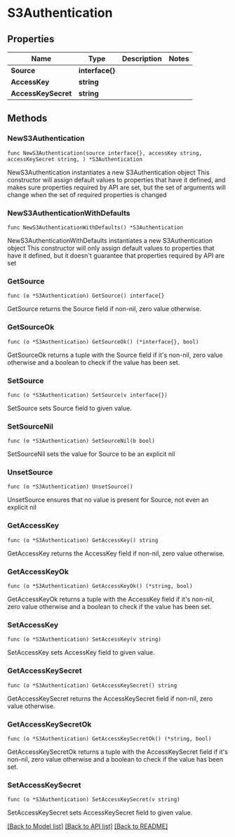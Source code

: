 # S3Authentication

## Properties

Name | Type | Description | Notes
------------ | ------------- | ------------- | -------------
**Source** | **interface{}** |  | 
**AccessKey** | **string** |  | 
**AccessKeySecret** | **string** |  | 

## Methods

### NewS3Authentication

`func NewS3Authentication(source interface{}, accessKey string, accessKeySecret string, ) *S3Authentication`

NewS3Authentication instantiates a new S3Authentication object
This constructor will assign default values to properties that have it defined,
and makes sure properties required by API are set, but the set of arguments
will change when the set of required properties is changed

### NewS3AuthenticationWithDefaults

`func NewS3AuthenticationWithDefaults() *S3Authentication`

NewS3AuthenticationWithDefaults instantiates a new S3Authentication object
This constructor will only assign default values to properties that have it defined,
but it doesn't guarantee that properties required by API are set

### GetSource

`func (o *S3Authentication) GetSource() interface{}`

GetSource returns the Source field if non-nil, zero value otherwise.

### GetSourceOk

`func (o *S3Authentication) GetSourceOk() (*interface{}, bool)`

GetSourceOk returns a tuple with the Source field if it's non-nil, zero value otherwise
and a boolean to check if the value has been set.

### SetSource

`func (o *S3Authentication) SetSource(v interface{})`

SetSource sets Source field to given value.


### SetSourceNil

`func (o *S3Authentication) SetSourceNil(b bool)`

 SetSourceNil sets the value for Source to be an explicit nil

### UnsetSource
`func (o *S3Authentication) UnsetSource()`

UnsetSource ensures that no value is present for Source, not even an explicit nil
### GetAccessKey

`func (o *S3Authentication) GetAccessKey() string`

GetAccessKey returns the AccessKey field if non-nil, zero value otherwise.

### GetAccessKeyOk

`func (o *S3Authentication) GetAccessKeyOk() (*string, bool)`

GetAccessKeyOk returns a tuple with the AccessKey field if it's non-nil, zero value otherwise
and a boolean to check if the value has been set.

### SetAccessKey

`func (o *S3Authentication) SetAccessKey(v string)`

SetAccessKey sets AccessKey field to given value.


### GetAccessKeySecret

`func (o *S3Authentication) GetAccessKeySecret() string`

GetAccessKeySecret returns the AccessKeySecret field if non-nil, zero value otherwise.

### GetAccessKeySecretOk

`func (o *S3Authentication) GetAccessKeySecretOk() (*string, bool)`

GetAccessKeySecretOk returns a tuple with the AccessKeySecret field if it's non-nil, zero value otherwise
and a boolean to check if the value has been set.

### SetAccessKeySecret

`func (o *S3Authentication) SetAccessKeySecret(v string)`

SetAccessKeySecret sets AccessKeySecret field to given value.



[[Back to Model list]](../README.md#documentation-for-models) [[Back to API list]](../README.md#documentation-for-api-endpoints) [[Back to README]](../README.md)


